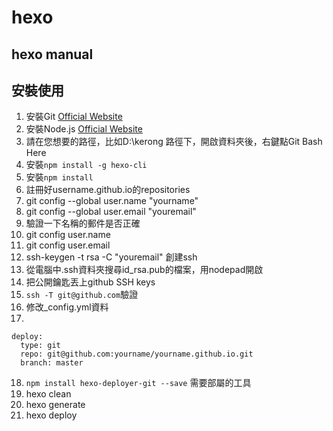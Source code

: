 # hexo
## hexo manual
## 安裝使用
1. 安裝Git [Official Website](https://gitforwindows.org/)
2. 安裝Node.js [Official Website](https://nodejs.org/en/download)
3. 請在您想要的路徑，比如D:\\kerong 路徑下，開啟資料夾後，右鍵點Git Bash Here
4. 安裝```npm install -g hexo-cli```
5. 安裝```npm install```
6. 註冊好username.github.io的repositories
7. git config --global user.name "yourname"
8. git config --global user.email "youremail"
9. 驗證一下名稱的郵件是否正確
10. git config user.name
11. git config user.email
12. ssh-keygen -t rsa -C "youremail" 創建ssh
13. 從電腦中.ssh資料夾搜尋id_rsa.pub的檔案，用nodepad開啟
14. 把公開鑰匙丟上github SSH keys
15. ```ssh -T git@github.com```驗證
16. 修改_config.yml資料
17.
```
deploy:
  type: git
  repo: git@github.com:yourname/yourname.github.io.git
  branch: master
```
18. ```npm install hexo-deployer-git --save``` 需要部屬的工具
19. hexo clean
20. hexo generate
21. hexo deploy

